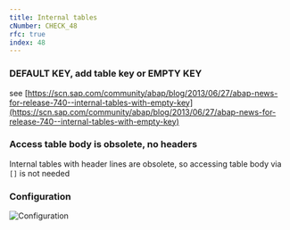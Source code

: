 ```yaml
---
title: Internal tables
cNumber: CHECK_48
rfc: true
index: 48
---
```


### DEFAULT KEY, add table key or EMPTY KEY

see [https://scn.sap.com/community/abap/blog/2013/06/27/abap-news-for-release-740--internal-tables-with-empty-key](https://scn.sap.com/community/abap/blog/2013/06/27/abap-news-for-release-740--internal-tables-with-empty-key)

### Access table body is obsolete, no headers

Internal tables with header lines are obsolete, so accessing table body via `[]` is not needed

### Configuration
![Configuration](/img/default_conf.png)
